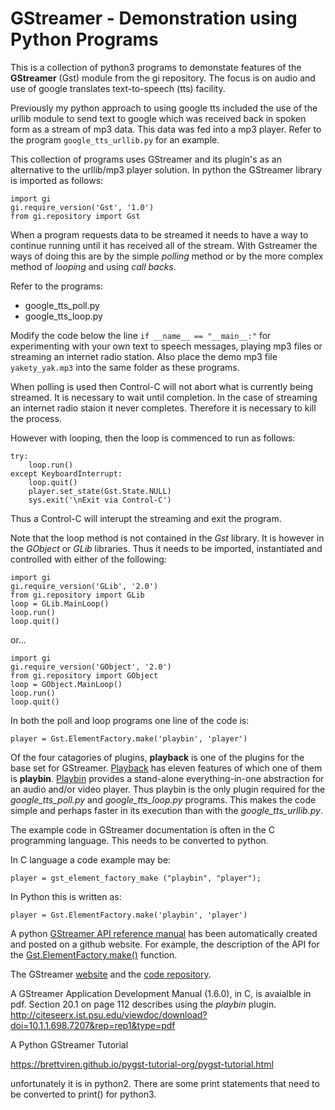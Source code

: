 # GStreamer - Demonstration using Python Programs

This is a collection of python3 programs to demonstate features of the **GStreamer** (Gst) module from the gi repository. The focus is on audio and use of google translates text-to-speech (tts) facility.

Previously my python approach to using google tts included the use of the urllib module to send text to google which was received back in spoken form as a stream of mp3 data. This data was fed into a mp3 player. Refer to the program `google_tts_urllib.py` for an example. 

This collection of programs uses GStreamer and its plugin's as an alternative to the urllib/mp3 player solution. In python the GStreamer library is imported as follows:
```
import gi
gi.require_version('Gst', '1.0')
from gi.repository import Gst
```

When a program requests data to be streamed it needs to have a way to continue running until it has received all of the stream. With Gstreamer the ways of doing this are by the simple *polling* method or by the more complex method of *looping* and using *call backs*.

Refer to the programs:

* google_tts_poll.py
* google_tts_loop.py

Modify the code below the line `if __name__ == "__main__:"` for experimenting with your own text to speech messages, playing mp3 files or streaming an internet radio station. Also place the demo mp3 file `yakety_yak.mp3` into the same folder as these programs.

When polling is used then Control-C will not abort what is currently being streamed. It is necessary to wait until completion. In the case of streaming an internet radio staion it never completes. Therefore it is necessary to kill the process.

However with looping, then the loop is commenced to run as follows:
```
try:
    loop.run()
except KeyboardInterrupt:
    loop.quit()
    player.set_state(Gst.State.NULL)
    sys.exit('\nExit via Control-C')
```
Thus a Control-C will interupt the streaming and exit the program. 

Note that the loop method is not contained in the *Gst* library. It is however in the *GObject* or *GLib* libraries. Thus it needs to be imported, instantiated and controlled with either of the following:

```
import gi
gi.require_version('GLib', '2.0')
from gi.repository import GLib
loop = GLib.MainLoop()
loop.run()
loop.quit()
```
or...
```
import gi
gi.require_version('GObject', '2.0')
from gi.repository import GObject
loop = GObject.MainLoop()
loop.run()
loop.quit()
```

In both the poll and loop programs one line of the code is:
```
player = Gst.ElementFactory.make('playbin', 'player')
```

Of the four catagories of plugins, **playback** is one of the plugins for the base set for GStreamer. [Playback](https://gstreamer.freedesktop.org/documentation/playback/index.html?gi-language=c) has eleven features of which one of them is **playbin**. [Playbin](https://gstreamer.freedesktop.org/documentation/playback/playbin.html?gi-language=c) provides a stand-alone everything-in-one abstraction for an audio and/or video player. Thus playbin is the only plugin required for the *google_tts_poll.py* and *google_tts_loop.py* programs. This makes the code simple and perhaps faster in its execution than with the *google_tts_urllib.py*.

The example code in GStreamer documentation is often in the C programming language. This needs to be converted to python.

In C language a code example may be:
```
player = gst_element_factory_make ("playbin", "player");
```
In Python this is written as:
```
player = Gst.ElementFactory.make('playbin', 'player')
```

A python [GStreamer API reference manual](https://lazka.github.io/pgi-docs/#Gst-1.0) has been automatically created and posted on a github website. For example, the description of the API for the [Gst.ElementFactory.make()](https://lazka.github.io/pgi-docs/Gst-1.0/classes/ElementFactory.html#Gst.ElementFactory.make) function.

The GStreamer [website](https://gstreamer.freedesktop.org/modules/gstreamer.html) and the [code repository](https://gitlab.freedesktop.org/gstreamer/gstreamer).

A GStreamer Application Development Manual (1.6.0), in C, is avaialble in pdf. Section 20.1 on page 112 describes using the *playbin* plugin.
http://citeseerx.ist.psu.edu/viewdoc/download?doi=10.1.1.698.7207&rep=rep1&type=pdf

A Python GStreamer Tutorial 

https://brettviren.github.io/pygst-tutorial-org/pygst-tutorial.html

unfortunately it is in python2. There are some print statements that need to be converted to print() for python3.



